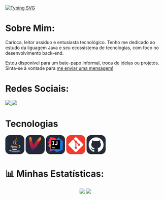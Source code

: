 
<!--  NOME CARREGANDO -->
[![Typing SVG](https://readme-typing-svg.herokuapp.com/?color=White&size=35&center=true&vCenter=true&width=1000&lines=Hello_World!+Meu+Nome+é+Rayan+Argolo;Desenvolvedor+Java+em+Formação;+:%29)](https://git.io/typing-svg)

<h1>Sobre Mim:</h1>
<p>Carioca, leitor assíduo e entusiasta tecnológico. Tenho me dedicado ao estudo da liguagem Java e seu ecossistema de tecnologias, com foco no desenvolvimento back-end.</p>
<p>Estou disponível para um bate-papo informal, troca de ideias ou projetos. Sinta-se à vontade para <a href="https://www.linkedin.com/in/rayanargolo">me enviar uma mensagem!</a></p>

<h1>Redes Sociais:</h1>
<p>
  <a href="https://www.linkedin.com/in/rayanargolo">
    <img src="https://img.shields.io/badge/-LinkedIn-%230077B5?style=for-the-badge&logo=linkedin&logoColor=white">
  </a>
  <a href="https://www.instagram.com/rayan_argolo">
    <img src="https://img.shields.io/badge/Instagram-E4405F?style=for-the-badge&logo=instagram&logoColor=white">
  </a>
</p>

<h1>Tecnologias</h1>
<div>
   <img src="https://github.com/tandpfun/skill-icons/blob/main/icons/Java-Dark.svg" width="60px" height="60px">
   <img src="https://github.com/tandpfun/skill-icons/blob/main/icons/Maven-Dark.svg"  width="60px" height="60px">
   <img src="https://github.com/tandpfun/skill-icons/blob/main/icons/Idea-Dark.svg" width="60px" height="60px">
   <img src="https://github.com/tandpfun/skill-icons/blob/main/icons/Git.svg"  width="60px" height="60px">
   <img src="https://github.com/tandpfun/skill-icons/blob/main/icons/Github-Dark.svg"  width="60px" height="60px">
</div>

<h1>📊 Minhas Estatísticas:</h1>
<div align="center">
    <img  width="50.1%" src="https://github-readme-stats.vercel.app/api?username=RayanArgolo03&theme=slateorange&hide_border=true&include_all_commits=false&count_private=false"/>
    <img  width="44%" src="https://github-readme-stats.vercel.app/api/top-langs/?username=RayanArgolo03&theme=slateorange&hide_border=true&include_all_commits=false&count_private=false&layout=compact"/><br>
</div>
